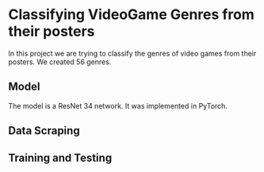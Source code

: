 # Classifying VideoGame Genres from their posters

In this project we are trying to classify the genres of video games from their posters. We created 56 genres.

## Model

The model is a ResNet 34 network. It was implemented in PyTorch. 

## Data Scraping

## Training and Testing



